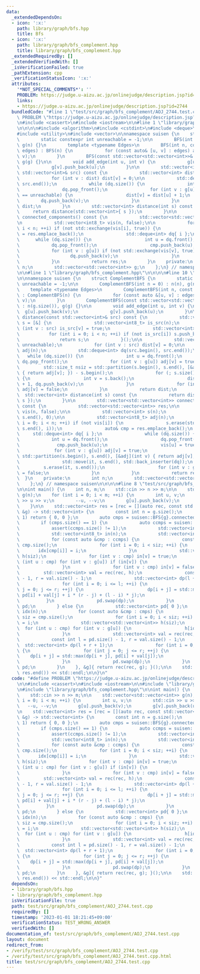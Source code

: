 ```yaml
---
data:
  _extendedDependsOn:
  - icon: ':x:'
    path: library/graph/bfs.hpp
    title: Bfs
  - icon: ':x:'
    path: library/graph/bfs_complement.hpp
    title: library/graph/bfs_complement.hpp
  _extendedRequiredBy: []
  _extendedVerifiedWith: []
  _isVerificationFailed: true
  _pathExtension: cpp
  _verificationStatusIcon: ':x:'
  attributes:
    '*NOT_SPECIAL_COMMENTS*': ''
    PROBLEM: https://judge.u-aizu.ac.jp/onlinejudge/description.jsp?id=2744
    links:
    - https://judge.u-aizu.ac.jp/onlinejudge/description.jsp?id=2744
  bundledCode: "#line 1 \"test/src/graph/bfs_complement/AOJ_2744.test.cpp\"\n#define\
    \ PROBLEM \"https://judge.u-aizu.ac.jp/onlinejudge/description.jsp?id=2744\"\n\
    \n#include <cassert>\n#include <iostream>\n\n#line 1 \"library/graph/bfs.hpp\"\
    \n\n\n\n#include <algorithm>\n#include <cstdint>\n#include <deque>\n#include <numeric>\n\
    #include <utility>\n#include <vector>\n\nnamespace suisen {\n    struct BFS {\n\
    \        static constexpr int unreachable = -1;\n\n        BFS(int n = 0) : n(n),\
    \ g(n) {}\n        template <typename Edges>\n        BFS(int n, const Edges&\
    \ edges) : BFS(n) {\n            for (const auto& [u, v] : edges) add_edge(u,\
    \ v);\n        }\n        BFS(const std::vector<std::vector<int>>& g) : n(g.size()),\
    \ g(g) {}\n\n        void add_edge(int u, int v) {\n            g[u].push_back(v);\n\
    \            g[v].push_back(u);\n        }\n\n        std::vector<int> distance(const\
    \ std::vector<int>& src) const {\n            std::vector<int> dist(n, unreachable);\n\
    \            for (int v : dist) dist[v] = 0;\n\n            std::deque<int> dq(src.begin(),\
    \ src.end());\n            while (dq.size()) {\n                int u = dq.front();\n\
    \                dq.pop_front();\n                for (int v : g[u]) if (dist[v]\
    \ == unreachable) {\n                    dist[v] = dist[u] + 1;\n            \
    \        dq.push_back(v);\n                }\n            }\n            return\
    \ dist;\n        }\n        std::vector<int> distance(int s) const {\n       \
    \     return distance(std::vector<int>{ s });\n        }\n\n        std::vector<std::vector<int>>\
    \ connected_components() const {\n            std::vector<std::vector<int>> res;\n\
    \n            std::vector<int8_t> vis(n, false);\n\n            for (int i = 0;\
    \ i < n; ++i) if (not std::exchange(vis[i], true)) {\n                auto& cmp\
    \ = res.emplace_back();\n                std::deque<int> dq{ i };\n          \
    \      while (dq.size()) {\n                    int u = dq.front();\n        \
    \            dq.pop_front();\n                    cmp.push_back(u);\n        \
    \            for (int v : g[u]) if (not std::exchange(vis[v], true)) {\n     \
    \                   dq.push_back(v);\n                    }\n                }\n\
    \            }\n            return res;\n        }\n    private:\n        int\
    \ n;\n        std::vector<std::vector<int>> g;\n    };\n} // namespace suisen\n\
    \n\n#line 1 \"library/graph/bfs_complement.hpp\"\n\n\n\n#line 10 \"library/graph/bfs_complement.hpp\"\
    \n\nnamespace suisen {\n    struct ComplementBFS {\n        static constexpr int\
    \ unreachable = -1;\n\n        ComplementBFS(int n = 0) : n(n), g(n) {}\n    \
    \    template <typename Edges>\n        ComplementBFS(int n, const Edges &edges)\
    \ : ComplementBFS(n) {\n            for (const auto &[u, v] : edges) add_edge(u,\
    \ v);\n        }\n        ComplementBFS(const std::vector<std::vector<int>>& g)\
    \ : n(g.size()), g(g) {}\n\n        void add_edge(int u, int v) {\n          \
    \  g[u].push_back(v);\n            g[v].push_back(u);\n        }\n\n        std::vector<int>\
    \ distance(const std::vector<int>& src) const {\n            std::vector<int>\
    \ s = [&] {\n                std::vector<int8_t> is_src(n);\n                for\
    \ (int v : src) is_src[v] = true;\n                std::vector<int> s;\n     \
    \           for (int i = 0; i < n; ++i) if (not is_src[i]) s.push_back(i);\n \
    \               return s;\n            }();\n\n            std::vector<int> dist(n,\
    \ unreachable);\n            for (int v : src) dist[v] = 0;\n\n            std::vector<int8_t>\
    \ adj(n);\n            std::deque<int> dq(src.begin(), src.end());\n         \
    \   while (dq.size()) {\n                int u = dq.front();\n               \
    \ dq.pop_front();\n                for (int v : g[u]) adj[v] = true;\n       \
    \         std::size_t nsiz = std::partition(s.begin(), s.end(), [&adj](int v)\
    \ { return adj[v]; }) - s.begin();\n                for (; s.size() > nsiz; s.pop_back())\
    \ {\n                    int v = s.back();\n                    dist[v] = dist[u]\
    \ + 1, dq.push_back(v);\n                }\n                for (int v : g[u])\
    \ adj[v] = false;\n            }\n            return dist;\n        }\n      \
    \  std::vector<int> distance(int s) const {\n            return distance(std::vector<int>{\
    \ s });\n        }\n\n        std::vector<std::vector<int>> connected_components()\
    \ const {\n            std::vector<std::vector<int>> res;\n\n            std::vector<int8_t>\
    \ vis(n, false);\n\n            std::vector<int> s(n);\n            std::iota(s.begin(),\
    \ s.end(), 0);\n\n            std::vector<int8_t> adj(n);\n            for (int\
    \ i = 0; i < n; ++i) if (not vis[i]) {\n                s.erase(std::find(s.begin(),\
    \ s.end(), i));\n                auto& cmp = res.emplace_back();\n           \
    \     std::deque<int> dq{ i };\n                while (dq.size()) {\n        \
    \            int u = dq.front();\n                    dq.pop_front();\n      \
    \              cmp.push_back(u);\n                    vis[u] = true;\n       \
    \             for (int v : g[u]) adj[v] = true;\n                    auto it =\
    \ std::partition(s.begin(), s.end(), [&adj](int v) { return adj[v]; });\n    \
    \                std::move(it, s.end(), std::back_inserter(dq));\n           \
    \         s.erase(it, s.end());\n                    for (int v : g[u]) adj[v]\
    \ = false;\n                }\n            }\n            return res;\n      \
    \  }\n    private:\n        int n;\n        std::vector<std::vector<int>> g;\n\
    \    };\n} // namespace suisen\n\n\n\n#line 8 \"test/src/graph/bfs_complement/AOJ_2744.test.cpp\"\
    \n\nint main() {\n    int n, m;\n    std::cin >> n >> m;\n\n    std::vector<std::vector<int>>\
    \ g(n);\n    for (int i = 0; i < m; ++i) {\n        int u, v;\n        std::cin\
    \ >> u >> v;\n        --u, --v;\n        g[u].push_back(v);\n        g[v].push_back(u);\n\
    \    }\n\n    std::vector<int> res = [rec = [](auto rec, const std::vector<std::vector<int>>\
    \ &g) -> std::vector<int> {\n        const int n = g.size();\n        if (n ==\
    \ 1) return { 0, 0 };\n        auto cmps = suisen::BFS{g}.connected_components();\n\
    \        if (cmps.size() == 1) {\n            auto ccmps = suisen::ComplementBFS{g}.connected_components();\n\
    \            assert(ccmps.size() != 1);\n            std::vector<int> pd { 0 };\n\
    \            std::vector<int8_t> in(n);\n            std::vector<int> idx(n);\n\
    \            for (const auto &cmp : ccmps) {\n                const int siz =\
    \ cmp.size();\n                for (int i = 0; i < siz; ++i) {\n             \
    \       idx[cmp[i]] = i;\n                }\n                std::vector<std::vector<int>>\
    \ h(siz);\n                for (int v : cmp) in[v] = true;\n                for\
    \ (int u : cmp) for (int v : g[u]) if (in[v]) {\n                    h[idx[u]].push_back(idx[v]);\n\
    \                }\n                for (int v : cmp) in[v] = false;\n       \
    \         std::vector<int> val = rec(rec, h);\n                const int l = pd.size()\
    \ - 1, r = val.size() - 1;\n                std::vector<int> dp(l + r + 1);\n\
    \                for (int i = 0; i <= l; ++i) {\n                    for (int\
    \ j = 0; j <= r; ++j) {\n                        dp[i + j] = std::max(dp[i + j],\
    \ pd[i] + val[j] + i * (r - j) + (l - i) * j);\n                    }\n      \
    \          }\n                pd.swap(dp);\n            }\n            return\
    \ pd;\n        } else {\n            std::vector<int> pd{ 0 };\n            std::vector<int>\
    \ idx(n);\n            for (const auto &cmp : cmps) {\n                const int\
    \ siz = cmp.size();\n                for (int i = 0; i < siz; ++i) idx[cmp[i]]\
    \ = i;\n                std::vector<std::vector<int>> h(siz);\n              \
    \  for (int u : cmp) for (int v : g[u]) {\n                    h[idx[u]].push_back(idx[v]);\n\
    \                }\n                std::vector<int> val = rec(rec, h);\n    \
    \            const int l = pd.size() - 1, r = val.size() - 1;\n              \
    \  std::vector<int> dp(l + r + 1);\n                for (int i = 0; i <= l; ++i)\
    \ {\n                    for (int j = 0; j <= r; ++j) {\n                    \
    \    dp[i + j] = std::max(dp[i + j], pd[i] + val[j]);\n                    }\n\
    \                }\n                pd.swap(dp);\n            }\n            return\
    \ pd;\n        }\n    }, &g]{ return rec(rec, g); }();\n\n    std::cout << *std::max_element(res.begin(),\
    \ res.end()) << std::endl;\n\n}\n"
  code: "#define PROBLEM \"https://judge.u-aizu.ac.jp/onlinejudge/description.jsp?id=2744\"\
    \n\n#include <cassert>\n#include <iostream>\n\n#include \"library/graph/bfs.hpp\"\
    \n#include \"library/graph/bfs_complement.hpp\"\n\nint main() {\n    int n, m;\n\
    \    std::cin >> n >> m;\n\n    std::vector<std::vector<int>> g(n);\n    for (int\
    \ i = 0; i < m; ++i) {\n        int u, v;\n        std::cin >> u >> v;\n     \
    \   --u, --v;\n        g[u].push_back(v);\n        g[v].push_back(u);\n    }\n\
    \n    std::vector<int> res = [rec = [](auto rec, const std::vector<std::vector<int>>\
    \ &g) -> std::vector<int> {\n        const int n = g.size();\n        if (n ==\
    \ 1) return { 0, 0 };\n        auto cmps = suisen::BFS{g}.connected_components();\n\
    \        if (cmps.size() == 1) {\n            auto ccmps = suisen::ComplementBFS{g}.connected_components();\n\
    \            assert(ccmps.size() != 1);\n            std::vector<int> pd { 0 };\n\
    \            std::vector<int8_t> in(n);\n            std::vector<int> idx(n);\n\
    \            for (const auto &cmp : ccmps) {\n                const int siz =\
    \ cmp.size();\n                for (int i = 0; i < siz; ++i) {\n             \
    \       idx[cmp[i]] = i;\n                }\n                std::vector<std::vector<int>>\
    \ h(siz);\n                for (int v : cmp) in[v] = true;\n                for\
    \ (int u : cmp) for (int v : g[u]) if (in[v]) {\n                    h[idx[u]].push_back(idx[v]);\n\
    \                }\n                for (int v : cmp) in[v] = false;\n       \
    \         std::vector<int> val = rec(rec, h);\n                const int l = pd.size()\
    \ - 1, r = val.size() - 1;\n                std::vector<int> dp(l + r + 1);\n\
    \                for (int i = 0; i <= l; ++i) {\n                    for (int\
    \ j = 0; j <= r; ++j) {\n                        dp[i + j] = std::max(dp[i + j],\
    \ pd[i] + val[j] + i * (r - j) + (l - i) * j);\n                    }\n      \
    \          }\n                pd.swap(dp);\n            }\n            return\
    \ pd;\n        } else {\n            std::vector<int> pd{ 0 };\n            std::vector<int>\
    \ idx(n);\n            for (const auto &cmp : cmps) {\n                const int\
    \ siz = cmp.size();\n                for (int i = 0; i < siz; ++i) idx[cmp[i]]\
    \ = i;\n                std::vector<std::vector<int>> h(siz);\n              \
    \  for (int u : cmp) for (int v : g[u]) {\n                    h[idx[u]].push_back(idx[v]);\n\
    \                }\n                std::vector<int> val = rec(rec, h);\n    \
    \            const int l = pd.size() - 1, r = val.size() - 1;\n              \
    \  std::vector<int> dp(l + r + 1);\n                for (int i = 0; i <= l; ++i)\
    \ {\n                    for (int j = 0; j <= r; ++j) {\n                    \
    \    dp[i + j] = std::max(dp[i + j], pd[i] + val[j]);\n                    }\n\
    \                }\n                pd.swap(dp);\n            }\n            return\
    \ pd;\n        }\n    }, &g]{ return rec(rec, g); }();\n\n    std::cout << *std::max_element(res.begin(),\
    \ res.end()) << std::endl;\n\n}"
  dependsOn:
  - library/graph/bfs.hpp
  - library/graph/bfs_complement.hpp
  isVerificationFile: true
  path: test/src/graph/bfs_complement/AOJ_2744.test.cpp
  requiredBy: []
  timestamp: '2023-01-01 18:21:45+09:00'
  verificationStatus: TEST_WRONG_ANSWER
  verifiedWith: []
documentation_of: test/src/graph/bfs_complement/AOJ_2744.test.cpp
layout: document
redirect_from:
- /verify/test/src/graph/bfs_complement/AOJ_2744.test.cpp
- /verify/test/src/graph/bfs_complement/AOJ_2744.test.cpp.html
title: test/src/graph/bfs_complement/AOJ_2744.test.cpp
---
```

